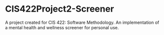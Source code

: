 # CIS422Project2-Screener
A project created for CIS 422: Software Methodology. An implementation of a mental health and wellness screener for personal use.
